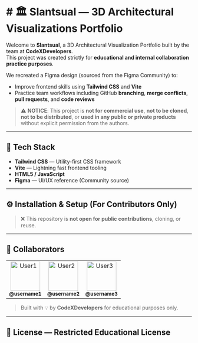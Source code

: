# # 🏛️ Slantsual — 3D Architectural Visualizations Portfolio

Welcome to **Slantsual**, a 3D Architectural Visualization Portfolio built by the team at **CodeXDevelopers**.  
This project was created strictly for **educational and internal collaboration practice purposes**.

We recreated a Figma design (sourced from the Figma Community) to:
- Improve frontend skills using **Tailwind CSS** and **Vite**
- Practice team workflows including GitHub **branching**, **merge conflicts**, **pull requests**, and **code reviews**

> ⚠️ **NOTICE**: This project is **not for commercial use**, **not to be cloned**, **not to be distributed**, or **used in any public or private products** without explicit permission from the authors.

---

## 🚀 Tech Stack

- **Tailwind CSS** — Utility-first CSS framework
- **Vite** — Lightning fast frontend tooling
- **HTML5 / JavaScript**
- **Figma** — UI/UX reference (Community source)

---

## ⚙️ Installation & Setup (For Contributors Only)

> ❌ This repository is **not open for public contributions**, cloning, or reuse.

---

## 👥 Collaborators

<table>
  <tr>
    <td align="center">
      <img src="https://avatars.githubusercontent.com/u/12345678?v=4" width="80" height="80" alt="User1" /><br />
      <sub><b>@username1</b></sub>
    </td>
    <td align="center">
      <img src="https://avatars.githubusercontent.com/u/23456789?v=4" width="80" height="80" alt="User2" /><br />
      <sub><b>@username2</b></sub>
    </td>
    <td align="center">
      <img src="https://avatars.githubusercontent.com/u/34567890?v=4" width="80" height="80" alt="User3" /><br />
      <sub><b>@username3</b></sub>
    </td>
    <!-- Add more team members below if needed -->
  </tr>
</table>

> Built with 💡 by **CodeXDevelopers** for educational purposes only.

---

## 📄 License — Restricted Educational License
